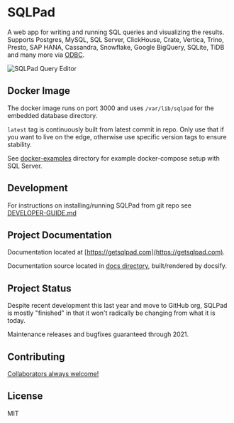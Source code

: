 # SQLPad

A web app for writing and running SQL queries and visualizing the results. Supports Postgres, MySQL, SQL Server, ClickHouse, Crate, Vertica, Trino, Presto, SAP HANA, Cassandra, Snowflake, Google BigQuery, SQLite, TiDB and many more via [ODBC](https://github.com/sqlpad/sqlpad/wiki/ODBC).

![SQLPad Query Editor](https://user-images.githubusercontent.com/303966/99915755-32f78e80-2ccb-11eb-9f74-b18846d6108d.png)

## Docker Image

The docker image runs on port 3000 and uses `/var/lib/sqlpad` for the embedded database directory.

`latest` tag is continuously built from latest commit in repo. Only use that if you want to live on the edge, otherwise use specific version tags to ensure stability.

See [docker-examples](https://github.com/sqlpad/sqlpad/tree/master/docker-examples) directory for example docker-compose setup with SQL Server.

## Development

For instructions on installing/running SQLPad from git repo see [DEVELOPER-GUIDE.md](https://github.com/sqlpad/sqlpad/blob/master/DEVELOPER-GUIDE.md)

## Project Documentation

Documentation located at [https://getsqlpad.com](https://getsqlpad.com).

Documentation source located in [docs directory](https://github.com/sqlpad/sqlpad/tree/master/docs), built/rendered by docsify.

## Project Status

Despite recent development this last year and move to GitHub org, SQLPad is mostly "finished" in that it won't radically be changing from what it is today.

Maintenance releases and bugfixes guaranteed through 2021.

## Contributing

[Collaborators always welcome!](https://github.com/sqlpad/sqlpad/blob/master/CONTRIBUTING.md)

## License

MIT
